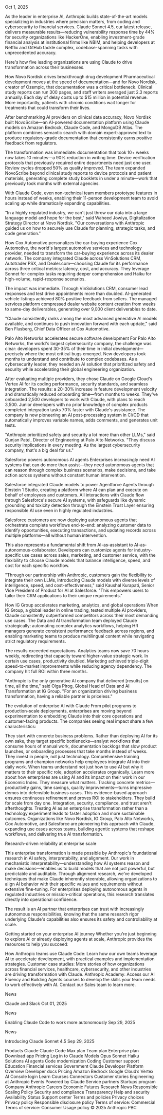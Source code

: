 
Oct 1, 2025

As the leader in enterprise AI, Anthropic builds state-of-the-art models specializing in industries where precision matters, from coding and cybersecurity to financial services. Claude Sonnet 4.5, our latest release, delivers measurable results—reducing vulnerability response time by 44% for security organizations like HackerOne, enabling investment-grade financial analysis at institutional firms like NBIM, and helping developers at Netflix and GitHub tackle complex, codebase-spanning tasks with unprecedented accuracy.

Here's how five leading organizations are using Claude to drive transformation across their businesses.

How Novo Nordisk drives breakthrough drug development
Pharmaceutical development moves at the speed of documentation—and for Novo Nordisk, creator of Ozempic, that documentation was a critical bottleneck. Clinical study reports can run 300 pages, and staff writers averaged just 2.3 reports annually. Each day of delay costs up to $15 million in potential revenue. More importantly, patients with chronic conditions wait longer for treatments that could transform their lives.

After benchmarking AI providers on clinical data accuracy, Novo Nordisk built NovoScribe—an AI-powered documentation platform using Claude models on Amazon Bedrock, Claude Code, and MongoDB Atlas. The platform combines semantic search with domain expert-approved text to produce regulatory-grade documentation that consistently earns positive feedback from regulators.

The transformation was immediate: documentation that took 10+ weeks now takes 10 minutes—a 90% reduction in writing time. Device verification protocols that previously required entire departments need just one user. Review cycles dropped 50% as quality improved. The team expanded NovoScribe beyond clinical study reports to device protocols and patient materials, generating complete study booklets in under a minute—work that previously took months with external agencies.

With Claude Code, even non-technical team members prototype features in hours instead of weeks, enabling their 11-person development team to avoid scaling up while dramatically expanding capabilities.

"In a highly regulated industry, we can't just throw our data into a large language model and hope for the best," said Waheed Jowiya, Digitalization Strategy Director at Novo Nordisk. "Our conversations with Anthropic guided us on how to securely use Claude for planning, strategic tasks, and code generation."

How Cox Automotive personalizes the car-buying experience
Cox Automotive, the world's largest automotive services and technology provider, needed to transform the car-buying experience across its dealer network. The company integrated Claude across VinSolutions CRM, Autotrader PSX, and Dealer.com—choosing Claude for its performance across three critical metrics: latency, cost, and accuracy. They leverage Sonnet for complex tasks requiring deeper comprehension and Haiku for high-volume, rapid-response scenarios.

The impact was immediate. Through VinSolutions CRM, consumer lead responses and test drive appointments more than doubled. AI-generated vehicle listings achieved 80% positive feedback from sellers. The managed services platform compressed dealer website content creation from weeks to same-day deliverables, generating over 9,000 client deliverables to date.

"Claude consistently ranks among the most advanced generative AI models available, and continues to push innovation forward with each update," said Ben Flusberg, Chief Data Officer at Cox Automotive.

Palo Alto Networks accelerates secure software development
For Palo Alto Networks, the world's largest cybersecurity company, the challenge was clear: developers spent 30-35% of their time in initial development—precisely where the most critical bugs emerged. New developers took months to understand and contribute to complex codebases. As a cybersecurity leader, they needed an AI solution that prioritized safety and security while accelerating their global engineering organization.

After evaluating multiple providers, they chose Claude on Google Cloud's Vertex AI for its coding performance, security standards, and seamless integration. The results: a 20-30% increase in feature development velocity and dramatically reduced onboarding time—from months to weeks. They've onboarded 2,500 developers to work with Claude, with plans to reach 3,500. Junior developers with no prior knowledge of complex products completed integration tasks 70% faster with Claude's assistance. The company is now pioneering an AI post-processing system in CI/CD that automatically improves variable names, adds comments, and generates unit tests.

"Anthropic prioritized safety and security a lot more than other LLMs," said Gunjan Patel, Director of Engineering at Palo Alto Networks. "They discuss security implications in every meeting. As the largest cybersecurity company, that's a big deal for us."

Salesforce powers autonomous AI agents
Enterprises increasingly need AI systems that can do more than assist—they need autonomous agents that can reason through complex business scenarios, make decisions, and take action across systems without constant human intervention.

Salesforce integrated Claude models to power Agentforce Agents through Einstein 1 Studio, creating a platform where AI can plan and execute on behalf of employees and customers. All interactions with Claude flow through Salesforce's secure AI systems, with safeguards like dynamic grounding and toxicity detection through the Einstein Trust Layer ensuring responsible AI use even in highly regulated industries.

Salesforce customers are now deploying autonomous agents that orchestrate complete workflows end-to-end: analyzing customer data to identify opportunities, executing transactions, and updating records across multiple platforms—all without human intervention.

This also represents a fundamental shift from AI-as-assistant to AI-as-autonomous-collaborator. Developers can customize agents for industry-specific use cases across sales, marketing, and customer service, with the flexibility to choose Claude models that balance intelligence, speed, and cost for each specific workflow.

"Through our partnership with Anthropic, customers gain the flexibility to integrate their own LLMs, introducing Claude models with diverse levels of intelligence, speed, and cost-effectiveness," said Kaushal Kurapati, Senior Vice President of Product for AI at Salesforce. "This empowers users to tailor their CRM applications to their unique requirements."

How IG Group accelerates marketing, analytics, and global operations
When IG Group, a global leader in online trading, tested multiple AI providers, Claude consistently outperformed competitors across their most demanding use cases. The Data and AI transformation team deployed Claude strategically: automating complex analytics workflows, helping HR managers generate consistent performance feedback across regions, and enabling marketing teams to produce multilingual content while navigating strict regulatory requirements.

The results exceeded expectations. Analytics teams now save 70 hours weekly, redirecting that capacity toward higher-value strategic work. In certain use cases, productivity doubled. Marketing achieved triple-digit speed-to-market improvements while reducing agency dependency. The company hit full ROI within three months.

"Anthropic is the only generative AI company that delivered [results] on time, all the time," said Olga Pirog, Global Head of Data and AI Transformation at IG Group. "For an organization driving business transformation, having a reliable partner is priceless."

The evolution of enterprise AI with Claude
From pilot programs to production-scale deployments, enterprises are moving beyond experimentation to embedding Claude into their core operations and customer-facing products. The companies seeing real impact share a few characteristics:

They start with concrete business problems. Rather than deploying AI for its own sake, they target specific bottlenecks—analyst workflows that consume hours of manual work, documentation backlogs that slow product launches, or onboarding processes that take months instead of weeks.
They invest in people, not just technology. Comprehensive training programs and champion networks help employees integrate AI into their daily work. When teams understand not just how to use AI but why it matters to their specific role, adoption accelerates organically. Learn more about how enterprises are using AI and its impact on their work in our Economic Index.
They measure what matters. Tracking concrete metrics—productivity gains, time savings, quality improvements—turns impressive demos into defensible business cases. This evidence-based approach ensures continuous refinement and proves ROI to stakeholders.
They build for scale from day one. Integration, security, compliance, and trust aren't afterthoughts. Treating AI as an enterprise transformation rather than a technology experiment leads to faster adoption and more sustainable outcomes.
Organizations like Novo Nordisk, IG Group, Palo Alto Networks, Cox Automotive, and Salesforce are pioneering this approach with Claude, expanding use cases across teams, building agentic systems that reshape workflows, and delivering true AI transformation.

Research-driven reliability at enterprise scale

This enterprise transformation is made possible by Anthropic's foundational research in AI safety, interpretability, and alignment. Our work in mechanistic interpretability—understanding how AI systems reason and make decisions—enables us to build models that are not just powerful, but predictable and auditable. Through alignment research, we've developed techniques that make Claude inherently steerable, allowing organizations to align AI behavior with their specific values and requirements without extensive fine-tuning. For enterprises deploying autonomous agents in regulated industries or mission-critical operations, this research translates directly into operational confidence.

The result is an AI partner that enterprises can trust with increasingly autonomous responsibilities, knowing that the same research rigor underlying Claude's capabilities also ensures its safety and controllability at scale.

Getting started on your enterprise AI journey
Whether you're just beginning to explore AI or already deploying agents at scale, Anthropic provides the resources to help you succeed:

How Anthropic teams use Claude Code: Learn how our own teams leverage AI to accelerate development, with practical examples and implementation strategies.
Customer case studies: More stories of how organizations across financial services, healthcare, cybersecurity, and other industries are driving transformation with Claude.
Anthropic Academy: Access our AI Fluency and Building Agents courses to develop the skills your team needs to work effectively with AI.
Contact our Sales team to learn more.

News

Claude and Slack
Oct 01, 2025

News

Enabling Claude Code to work more autonomously
Sep 29, 2025

News

Introducing Claude Sonnet 4.5
Sep 29, 2025

Products
Claude
Claude Code
Max plan
Team plan
Enterprise plan
Download app
Pricing
Log in to Claude
Models
Opus
Sonnet
Haiku
Solutions
AI agents
Code modernization
Coding
Customer support
Education
Financial services
Government
Claude Developer Platform
Overview
Developer docs
Pricing
Amazon Bedrock
Google Cloud’s Vertex AI
Console login
Learn
Courses
Connectors
Customer stories
Engineering at Anthropic
Events
Powered by Claude
Service partners
Startups program
Company
Anthropic
Careers
Economic Futures
Research
News
Responsible Scaling Policy
Security and compliance
Transparency
Help and security
Availability
Status
Support center
Terms and policies
Privacy choices
Privacy policy
Responsible disclosure policy
Terms of service: Commercial
Terms of service: Consumer
Usage policy
© 2025 Anthropic PBC
